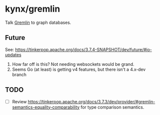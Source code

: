 # kynx/gremlin

Talk [Gremlin] to graph databases.

## Future

See:
https://tinkerpop.apache.org/docs/3.7.4-SNAPSHOT/dev/future/#io-updates

1. How far off is this? Not needing websockets would be grand.
2. Seems Go (at least) is getting v4 features, but there isn't a 4.x-dev branch 
## TODO

* [ ] Review https://tinkerpop.apache.org/docs/3.7.3/dev/provider/#gremlin-semantics-equality-comparability 
for type comparison semantics.



[Gremlin]: https://tinkerpop.apache.org/gremlin.html
